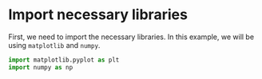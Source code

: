 # Import necessary libraries

First, we need to import the necessary libraries. In this example, we will be using `matplotlib` and `numpy`.

```python
import matplotlib.pyplot as plt
import numpy as np
```
